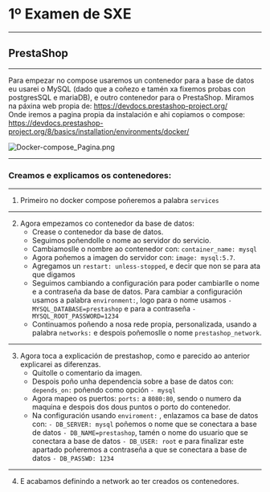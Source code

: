 # 1º Examen de SXE

---
## PrestaShop

----

Para empezar no compose usaremos un contenedor para a base de datos eu usarei o 
MySQL (dado que a coñezo e tamén xa fixemos probas con postgresSQL e mariaDB), e  outro
contenedor para o PrestaShop. Miramos na páxina web propia de: 
https://devdocs.prestashop-project.org/
<br>
Onde iremos a pagina propia da instalación e ahi copiamos o compose:
https://devdocs.prestashop-project.org/8/basics/installation/environments/docker/

![Docker-compose_Pagina.png](..%2F..%2FPictures%2FScreenshots%2FDocker-compose_Pagina.png)

----
### Creamos e explicamos os contenedores:

---
1.  Primeiro no docker compose poñeremos a palabra `services`

---
2. Agora empezamos co contenedor da base de datos:
   - Crease o contenedor da base de datos.
   - Seguimos poñendolle o nome ao servidor do servicio.
   - Cambiamoslle o nombre ao contenedor con: `container_name: mysql`
   - Agora poñemos a imagen do servidor con: `image: mysql:5.7`.
   - Agregamos un `restart: unless-stopped`, e decir que non se para ata que digamos
   - Seguimos cambiando a configuración para poder cambiarlle o nome e a contraseña
     da base de datos. Para cambiar a configuración usamos a palabra `environment:`,
     logo para o nome usamos `- MYSQL_DATABASE=prestashop` e para a contraseña 
    `- MYSQL_ROOT_PASSWORD=1234`
   - Continuamos poñendo a nosa rede propia, personalizada, usando a palabra `networks:`
     e despois poñemoslle o nome `prestashop_network`.

---

3. Agora toca a explicación de prestashop, como e parecido ao anterior explicarei as diferenzas.
   - Quitolle o comentario da imagen.
   - Despois poño unha dependencia sobre a base de datos con: `depends_on:` poñendo 
     como opción `- mysql`
   - Agora mapeo os puertos: `ports:` a `8080:80`, sendo o numero da maquina e despois 
     dos dous puntos o porto do contenedor.
   - Na configuración usando `enviroment:` , enlazamos ca base de datos con: `- DB_SERVER: mysql`
    poñemos o nome que se conectara a base de datos `- DB_NAME=prestashop`, tamén o nome do usuario
    que se conectara a base de datos `- DB_USER: root` e para finalizar este apartado poñeremos a contraseña
    a que se conectara a base de datos `- DB_PASSWD: 1234` 
   
---

4. E acabamos definindo a network ao ter creados os contenedores.
   

